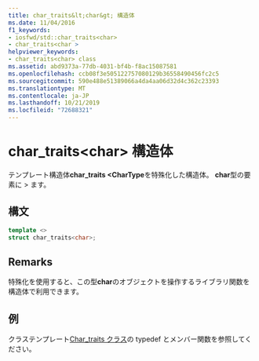 ```yaml
---
title: char_traits&lt;char&gt; 構造体
ms.date: 11/04/2016
f1_keywords:
- iosfwd/std::char_traits<char>
- char_traits<char >
helpviewer_keywords:
- char_traits<char> class
ms.assetid: abd9373a-77db-4031-bf4b-f8ac15087581
ms.openlocfilehash: ccb08f3e505122757080129b36558490456fc2c5
ms.sourcegitcommit: 590e488e51389066a4da4aa06d32d4c362c23393
ms.translationtype: MT
ms.contentlocale: ja-JP
ms.lasthandoff: 10/21/2019
ms.locfileid: "72688321"
---
```

# <a name="char_traitsltchargt-struct"></a>char_traits&lt;char&gt; 構造体

テンプレート構造体**char_traits \<CharType**を特殊化した構造体。 **char**型の要素に > ます。

## <a name="syntax"></a>構文

```cpp
template <>
struct char_traits<char>;
```

## <a name="remarks"></a>Remarks

特殊化を使用すると、この型**char**のオブジェクトを操作するライブラリ関数を構造体で利用できます。

## <a name="example"></a>例

クラステンプレート[Char_traits クラス](../standard-library/char-traits-struct.md)の typedef とメンバー関数を参照してください。
